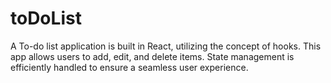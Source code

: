 # toDoList
A To-do list application is built in React, utilizing the concept of hooks. This app allows users to add, edit, and delete items. State management is efficiently handled to ensure a seamless user experience.
